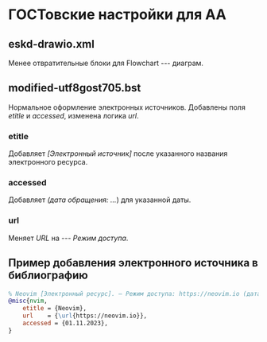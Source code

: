 # ГОСТовские настройки для АА

## eskd-drawio.xml
Менее отвратительные блоки для Flowchart --- диаграм.

## modified-utf8gost705.bst
Нормальное оформление электронных источников.
Добавлены поля *etitle* и *accessed*, изменена логика *url*.

### etitle
Добавляет *[Электронный источник]* после указанного названия электронного ресурса.

### accessed
Добавляет *(дата обращения: ...*) для указанной даты.

### url
Меняет *URL* на *--- Режим доступа*.

## Пример добавления электронного источника в библиографию
```bib
% Neovim [Электронный ресурс]. — Режим доступа: https://neovim.io (дата обращения: 01.11.2023).
@misc{nvim,
	etitle = {Neovim},
	url    = {\url{https://neovim.io}},
    accessed = {01.11.2023},
}
```
